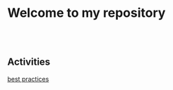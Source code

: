 # Welcome to my repository
<br><br>
## Activities

[best practices](Day1BestPractice.html "Best Practices")
